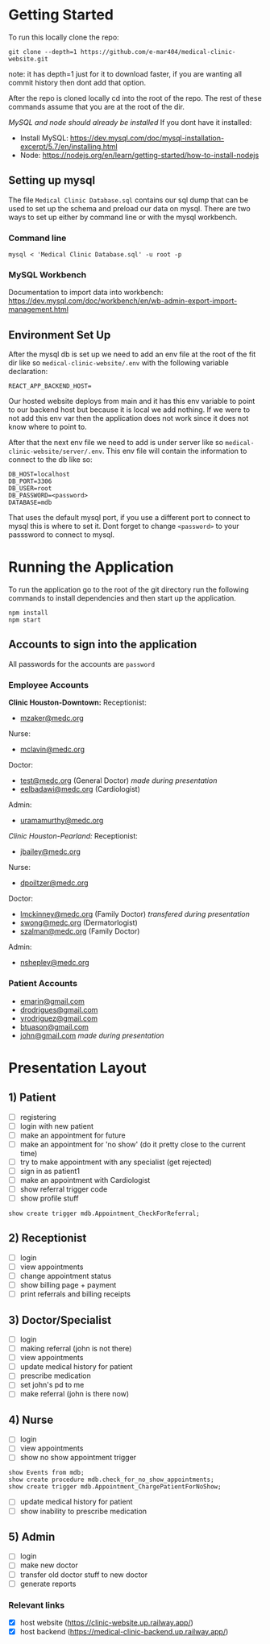 # Getting Started 
To run this locally clone the repo:

```
git clone --depth=1 https://github.com/e-mar404/medical-clinic-website.git
```

note: it has depth=1 just for it to download faster, if you are wanting all commit history then dont add that option.

After the repo is cloned locally cd into the root of the repo. The rest of these commands assume that you are at the root of the dir.

*MySQL and node should already be installed*
If you dont have it installed:
- Install MySQL: https://dev.mysql.com/doc/mysql-installation-excerpt/5.7/en/installing.html
- Node: https://nodejs.org/en/learn/getting-started/how-to-install-nodejs

## Setting up mysql

The file `Medical Clinic Database.sql` contains our sql dump that can be used to set up the schema and preload our data on mysql.
There are two ways to set up either by command line or with the mysql workbench.

### Command line
```
mysql < 'Medical Clinic Database.sql' -u root -p
```

### MySQL Workbench
Documentation to import data into workbench: https://dev.mysql.com/doc/workbench/en/wb-admin-export-import-management.html

## Environment Set Up 
After the mysql db is set up we need to add an env file at the root of the fit dir like so `medical-clinic-website/.env` with the following variable declaration:

```
REACT_APP_BACKEND_HOST=
```

Our hosted website deploys from main and it has this env variable to point to our backend host but because it is local we add nothing. If we were to not add this env var then the application does not work since it does not know where to point to.

After that the next env file we need to add is under server like so `medical-clinic-website/server/.env`. This env file will contain the information to connect to the db like so:

```
DB_HOST=localhost
DB_PORT=3306
DB_USER=root
DB_PASSWORD=<password>
DATABASE=mdb
```

That uses the default mysql port, if you use a different port to connect to mysql this is where to set it. Dont forget to change `<password>` to your passsword to connect to mysql. 

# Running the Application
To run the application go to the root of the git directory run the following commands to install dependencies and then start up the application.

```
npm install
npm start
```

## Accounts to sign into the application
All passwords for the accounts are `password`

### Employee Accounts 
**Clinic Houston-Downtown:**
Receptionist:
- mzaker@medc.org

Nurse:
- mclavin@medc.org

Doctor:
- test@medc.org (General Doctor) *made during presentation*
- eelbadawi@medc.org (Cardiologist)

Admin:
- uramamurthy@medc.org

*Clinic Houston-Pearland:*
Receptionist:
- jbailey@medc.org

Nurse:
- dpoiltzer@medc.org

Doctor:
- lmckinney@medc.org (Family Doctor) *transfered during presentation*
- swong@medc.org (Dermatorlogist)
- szalman@medc.org (Family Doctor)

Admin:
- nshepley@medc.org

### Patient Accounts
- emarin@gmail.com
- drodrigues@gmail.com
- yrodriguez@gmail.com
- btuason@gmail.com
- john@gmail.com *made during presentation*

# Presentation Layout 
## 1) Patient 
- [ ] registering 
- [ ] login with new patient
- [ ] make an appointment for future
- [ ] make an appointment for 'no show' (do it pretty close to the current time)
- [ ] try to make appointment with any specialist (get rejected)
- [ ] sign in as patient1 
- [ ] make an appointment with Cardiologist
- [ ] show referral trigger code 
- [ ] show profile stuff

```
show create trigger mdb.Appointment_CheckForReferral;
```

## 2) Receptionist
- [ ] login
- [ ] view appointments
- [ ] change appointment status
- [ ] show billing page + payment
- [ ] print referrals and billing receipts

## 3) Doctor/Specialist
- [ ] login
- [ ] making referral (john is not there)
- [ ] view appointments
- [ ] update medical history for patient 
- [ ] prescribe medication
- [ ] set john's pd to me
- [ ] make referral (john is there now)

## 4) Nurse
- [ ] login
- [ ] view appointments
- [ ] show no show appointment trigger 

```
show Events from mdb;
show create procedure mdb.check_for_no_show_appointments;
show create trigger mdb.Appointment_ChargePatientForNoShow;
```

- [ ] update medical history for patient 
- [ ] show inability to prescribe medication

## 5) Admin
- [ ] login
- [ ] make new doctor 
- [ ] transfer old doctor stuff to new doctor
- [ ] generate reports
  
### Relevant links
- [x] host website (https://clinic-website.up.railway.app/)
- [x] host backend (https://medical-clinic-backend.up.railway.app/)
